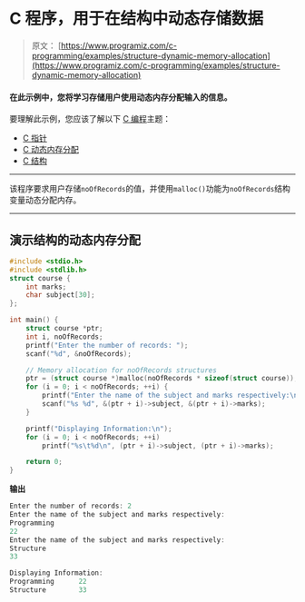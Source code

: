 # C 程序，用于在结构中动态存储数据

> 原文： [https://www.programiz.com/c-programming/examples/structure-dynamic-memory-allocation](https://www.programiz.com/c-programming/examples/structure-dynamic-memory-allocation)

#### 在此示例中，您将学习存储用户使用动态内存分配输入的信息。

要理解此示例，您应该了解以下 [C 编程](/c-programming "C tutorial")主题：

*   [C 指针](/c-programming/c-pointers)
*   [C 动态内存分配](/c-programming/c-dynamic-memory-allocation)
*   [C 结构](/c-programming/c-structures)

* * *

该程序要求用户存储`noOfRecords`的值，并使用`malloc()`功能为`noOfRecords`结构变量动态分配内存。

* * *

## 演示结构的动态内存分配

```c
#include <stdio.h>
#include <stdlib.h>
struct course {
    int marks;
    char subject[30];
};

int main() {
    struct course *ptr;
    int i, noOfRecords;
    printf("Enter the number of records: ");
    scanf("%d", &noOfRecords);

    // Memory allocation for noOfRecords structures
    ptr = (struct course *)malloc(noOfRecords * sizeof(struct course));
    for (i = 0; i < noOfRecords; ++i) {
        printf("Enter the name of the subject and marks respectively:\n");
        scanf("%s %d", &(ptr + i)->subject, &(ptr + i)->marks);
    }

    printf("Displaying Information:\n");
    for (i = 0; i < noOfRecords; ++i)
        printf("%s\t%d\n", (ptr + i)->subject, (ptr + i)->marks);

    return 0;
} 
```

**输出**

```c
Enter the number of records: 2
Enter the name of the subject and marks respectively:
Programming
22
Enter the name of the subject and marks respectively:
Structure
33

Displaying Information:
Programming      22
Structure        33 
```